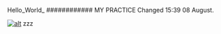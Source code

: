 Hello_World_
############
MY PRACTICE
Changed 15:39 08 August.

[![alt](https://codenvy-stg.com/factory/resources/factory-white.png)](https://codenvy-stg.com/ide-resources/share/project/iedexmain/Spring)
zzz